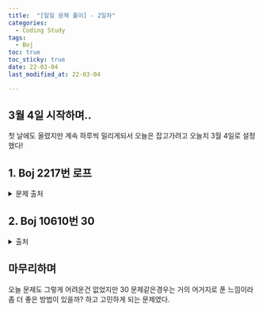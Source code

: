 ```yaml
---
title:  "[일일 문제 풀이] - 2일차"
categories:
  - Coding Study
tags:
  - Boj
toc: true
toc_sticky: true 
date: 22-03-04
last_modified_at: 22-03-04

---
```

## 3월 4일 시작하며..
첫 날에도 올렸지만 계속 하루씩 밀리게되서 오늘은 잡고가려고 오늘치 3월 4일로 설정했다!

## 1. Boj 2217번 로프


<script src="https://gist.github.com/youngchurl/f64cfa69ac7a8320246c40b592c90b23.js"></script>

<details>
<summary>문제 출처</summary>
<div markdown="1">       

https://www.acmicpc.net/problem/2217

</div>
</details>


## 2. Boj 10610번 30

<script src="https://gist.github.com/youngchurl/4a9931f91b482fe3025b52fb790c69a5.js"></script>

<details>
<summary>출처</summary>
<div markdown="1">       
  
https://www.acmicpc.net/problem/10610

</div>
</details>


## 마무리하며
오늘 문제도 그렇게 어려운건 없었지만 30 문제같은경우는 거의 어거지로 푼 느낌이라 좀 더 좋은 방법이 있을까? 하고 고민하게 되는 문제였다.  


